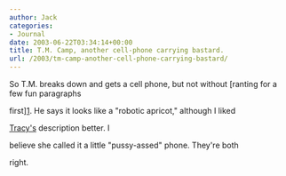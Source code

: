 ```yaml
---
author: Jack
categories:
- Journal
date: 2003-06-22T03:34:14+00:00
title: T.M. Camp, another cell-phone carrying bastard.
url: /2003/tm-camp-another-cell-phone-carrying-bastard/
---
```


So T.M. breaks down and gets a cell phone, but not without [ranting for a few fun paragraphs
  

  
first][1]. He says it looks like a "robotic apricot," although I liked
  

  
[Tracy's][2] description better. I
  

  
believe she called it a little "pussy-assed" phone. They're both
  

  
right.

 [1]: //www.tmcamp.com/"
 [2]: http://www.sistercat.com